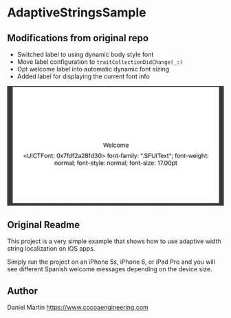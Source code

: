 #  AdaptiveStringsSample

## Modifications from original repo

* Switched label to using dynamic body style font
* Move label configuration to `traitCollectionDidChange(_:)`
* Opt welcome label into automatic dynamic font sizing
* Added label for displaying the current font info

![Animated demo](ResizeAnimation.gif)

## Original Readme

This project is a very simple example that shows how to use adaptive width string localization on iOS apps.

Simply run the project on an iPhone 5s, iPhone 6, or iPad Pro and you will see different Spanish welcome messages depending on the device size.

## Author

Daniel Martín https://www.cocoaengineering.com
